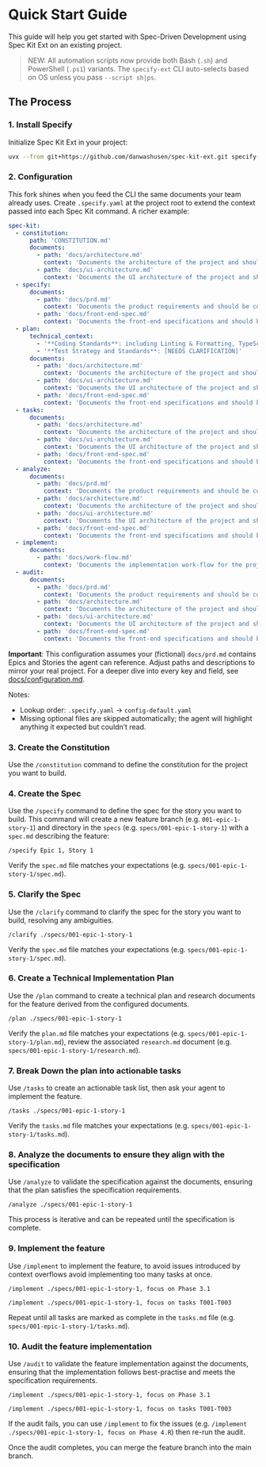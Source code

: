 # Quick Start Guide

This guide will help you get started with Spec-Driven Development using Spec Kit Ext on an existing project.

> NEW: All automation scripts now provide both Bash (`.sh`) and PowerShell (`.ps1`) variants. The `specify-ext` CLI auto-selects based on OS unless you pass `--script sh|ps`.

## The Process

### 1. Install Specify

Initialize Spec Kit Ext in your project:

```bash
uvx --from git+https://github.com/danwashusen/spec-kit-ext.git specify-ext init --here
```

### 2. Configuration

This fork shines when you feed the CLI the same documents your team already uses. Create `.specify.yaml` at the project root to extend the context passed into each Spec Kit command. A richer example:

```yaml
spec-kit:
  - constitution:
      path: 'CONSTITUTION.md'
      documents:
        - path: 'docs/architecture.md'
          context: 'Documents the architecture of the project and should be considered a primary source of truth.'
        - path: 'docs/ui-architecture.md'
          context: 'Documents the UI architecture of the project and should be considered a primary source of truth.'
  - specify:
      documents:
        - path: 'docs/prd.md'
          context: 'Documents the product requirements and should be considered a primary source of truth.'
        - path: 'docs/front-end-spec.md'
          context: 'Documents the front-end specifications and should be considered a primary source of truth.'
  - plan:
      technical_context:
        - '**Coding Standards**: including Linting & Formatting, TypeScript Compiler Standards, Quality Gates, Quality Controls Governance, Critical Rules [NEEDS CLARIFICATION]'
        - '**Test Strategy and Standards**: [NEEDS CLARIFICATION]'
      documents:
        - path: 'docs/architecture.md'
          context: 'Documents the architecture of the project and should be considered a primary source of truth.'
        - path: 'docs/ui-architecture.md'
          context: 'Documents the UI architecture of the project and should be considered a primary source of truth.'
        - path: 'docs/front-end-spec.md'
          context: 'Documents the front-end specifications and should be considered a primary source of truth.'
  - tasks:
      documents:
        - path: 'docs/architecture.md'
          context: 'Documents the architecture of the project and should be considered a primary source of truth.'
        - path: 'docs/ui-architecture.md'
          context: 'Documents the UI architecture of the project and should be considered a primary source of truth.'
        - path: 'docs/front-end-spec.md'
          context: 'Documents the front-end specifications and should be considered a primary source of truth.'
  - analyze:
      documents:
        - path: 'docs/prd.md'
          context: 'Documents the product requirements and should be considered a primary source of truth, any deviations should be called out.'
        - path: 'docs/architecture.md'
          context: 'Documents the architecture of the project and should be considered a primary source of truth, any deviations should be called out.'
        - path: 'docs/ui-architecture.md'
          context: 'Documents the UI architecture of the project and should be considered a primary source of truth, any deviations should be called out.'
        - path: 'docs/front-end-spec.md'
          context: 'Documents the front-end specifications and should be considered a primary source of truth, any deviations should be called out.'
  - implement:
      documents:
        - path: 'docs/work-flow.md'
          context: 'Documents the implementation work-flow for the project and should be considered a primary source of truth.'
  - audit:
      documents:
        - path: 'docs/prd.md'
          context: 'Documents the product requirements and should be considered a primary source of truth, any deviations should be called out.'
        - path: 'docs/architecture.md'
          context: 'Documents the architecture of the project and should be considered a primary source of truth, any deviations should be called out.'
        - path: 'docs/ui-architecture.md'
          context: 'Documents the UI architecture of the project and should be considered a primary source of truth, any deviations should be called out.'
        - path: 'docs/front-end-spec.md'
          context: 'Documents the front-end specifications and should be considered a primary source of truth, any deviations should be called out.'
```

**Important**: This configuration assumes your (fictional) `docs/prd.md` contains Epics and Stories the agent can reference. Adjust paths and descriptions to mirror your real project. For a deeper dive into every key and field, see [docs/configuration.md](./configuration.md).

Notes:
- Lookup order: `.specify.yaml` → `config-default.yaml`
- Missing optional files are skipped automatically; the agent will highlight anything it expected but couldn’t read.

### 3. Create the Constitution

Use the `/constitution` command to define the constitution for the project you want to build.

### 4. Create the Spec

Use the `/specify` command to define the spec for the story you want to build. This command will create a new feature branch (e.g. `001-epic-1-story-1`) and directory in the `specs` (e.g. `specs/001-epic-1-story-1`) with a `spec.md` describing the feature:

```text
/specify Epic 1, Story 1
```

Verify the `spec.md` file matches your expectations (e.g. `specs/001-epic-1-story-1/spec.md`).

### 5. Clarify the Spec

Use the `/clarify` command to clarify the spec for the story you want to build, resolving any ambiguities. 

```text
/clarify ./specs/001-epic-1-story-1
```

Verify the `spec.md` file matches your expectations (e.g. `specs/001-epic-1-story-1/spec.md`).

### 6. Create a Technical Implementation Plan

Use the `/plan` command to create a technical plan and research documents for the feature derived from the configured documents.

```text
/plan ./specs/001-epic-1-story-1
```

Verify the `plan.md` file matches your expectations (e.g. `specs/001-epic-1-story-1/plan.md`), review the associated `research.md` document (e.g. `specs/001-epic-1-story-1/research.md`).

### 7. Break Down the plan into actionable tasks

Use `/tasks` to create an actionable task list, then ask your agent to implement the feature.

```text
/tasks ./specs/001-epic-1-story-1
```

Verify the `tasks.md` file matches your expectations (e.g. `specs/001-epic-1-story-1/tasks.md`).

### 8. Analyze the documents to ensure they align with the specification

Use `/analyze` to validate the specification against the documents, ensuring that the plan satisfies the specification requirements.

```text
/analyze ./specs/001-epic-1-story-1
```

This process is iterative and can be repeated until the specification is complete.

### 9. Implement the feature

Use `/implement` to implement the feature, to avoid issues introduced by context overflows avoid implementing too many tasks at once.

```text
/implement ./specs/001-epic-1-story-1, focus on Phase 3.1
```

```text
/implement ./specs/001-epic-1-story-1, focus on tasks T001-T003
```

Repeat until all tasks are marked as complete in the `tasks.md` file (e.g. `specs/001-epic-1-story-1/tasks.md`).

### 10. Audit the feature implementation

Use `/audit` to validate the feature implementation against the documents, ensuring that the implementation follows best-practise and meets the specification requirements.

```text
/implement ./specs/001-epic-1-story-1, focus on Phase 3.1
```

```text
/implement ./specs/001-epic-1-story-1, focus on tasks T001-T003
```

If the audit fails, you can use `/implement` to fix the issues (e.g. `/implement ./specs/001-epic-1-story-1, focus on Phase 4.R`) then re-run the audit.

Once the audit completes, you can merge the feature branch into the main branch.